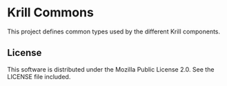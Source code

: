 # Krill Commons

This project defines common types used by the different Krill components. 

## License

This software is distributed under the Mozilla Public License 2.0. See the LICENSE file included.
